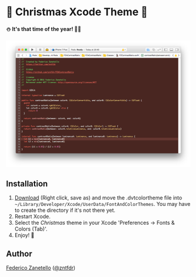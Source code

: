 # 🎄 Christmas Xcode Theme 🎄
#### ⛄ It's that time of the year! 🎅🏻
<p align="center" >
<img src="screenshot.png" alt="Example" title="Example">
</p>

## Installation

1. [Download](https://github.com/zntfdr/Christmas-Xcode-Color-Theme/raw/master/Christmas.xccolortheme) (Right click, save as) and move the .dvtcolortheme file into `~/Library/Developer/Xcode/UserData/FontAndColorThemes`. You may have to create the directory if it's not there yet.
2. Restart Xcode.
3. Select the *Christmas* theme in your Xcode 'Preferences -> Fonts & Colors (Tab)'.
4. Enjoy! 🎁

## Author
[Federico Zanetello](https://github.com/zntfdr) ([@zntfdr](https://twitter.com/zntfdr))
